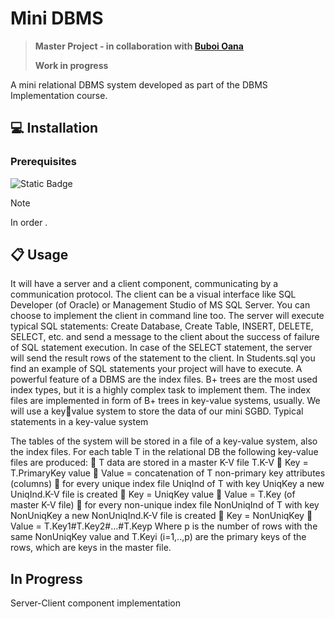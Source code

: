 # Mini DBMS


> **Master Project - in collaboration with [Buboi Oana](https://github.com/OanaBuboi)**
> 
> **Work in progress**

A mini relational DBMS system developed as part of the DBMS Implementation course.

## :computer: Installation 
### Prerequisites

![Static Badge](https://img.shields.io/badge/MongoDB-%2347A248?logo=mongodb&logoColor=white)

> [!NOTE]
> In order .



## :clipboard: Usage
It 
will have a server and a client component, communicating by a communication 
protocol. 
The client can be a visual interface like SQL Developer (of Oracle) or Management 
Studio of MS SQL Server. You can choose to implement the client in command line 
too. 
The server will execute typical SQL statements: Create Database, Create Table, 
INSERT, DELETE, SELECT, etc. and send a message to the client about the success 
of failure of SQL statement execution. In case of the SELECT statement, the server 
will send the result rows of the statement to the client. In Students.sql you find an 
example of SQL statements your project will have to execute. 
A powerful feature of a DBMS are the index files. B+ trees are the most used 
index types, but it is a highly complex task to implement them. The index files are 
implemented in form of B+ trees in key-value systems, usually. We will use a keyvalue system to store the data of our mini SGBD. Typical statements in a key-value 
system

The tables of the system will be stored in a file of a key-value system, also the index 
files. 
For each table T in the relational DB the following key-value files are produced: 
 T data are stored in a master K-V file T.K-V 
 Key = T.PrimaryKey value 
 Value = concatenation of T non-primary key attributes (columns) 
 for every unique index file UniqInd of T with key UniqKey a new 
UniqInd.K-V file is created 
 Key = UniqKey value 
 Value = T.Key (of master K-V file) 
 for every non-unique index file NonUniqInd of T with key NonUniqKey a new 
NonUniqInd.K-V file is created 
 Key = NonUniqKey 
 Value = T.Key1#T.Key2#...#T.Keyp
Where p is the number of rows with the same NonUniqKey value and T.Keyi
(i=1,..,p) are the primary keys of the rows, which are keys in the master file. 


## In Progress
Server-Client component implementation
